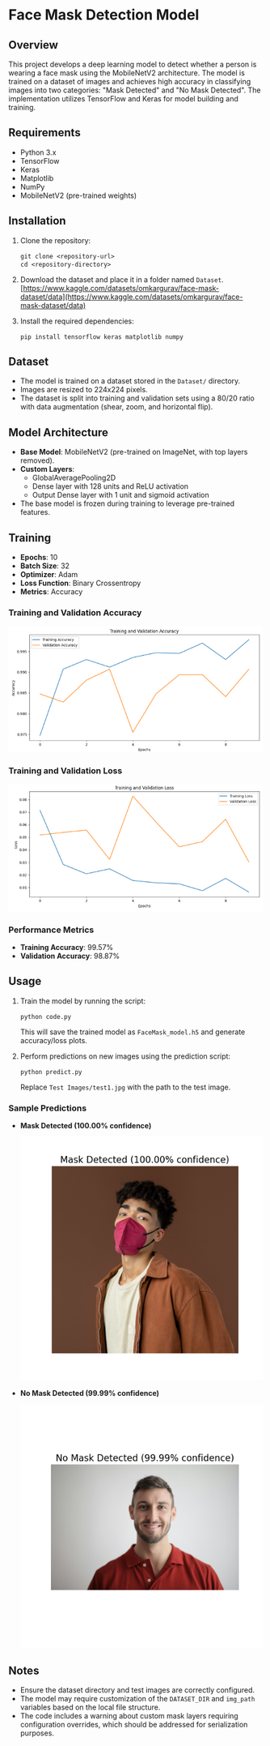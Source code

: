 # Face Mask Detection Model

## Overview
This project develops a deep learning model to detect whether a person is wearing a face mask using the MobileNetV2 architecture. The model is trained on a dataset of images and achieves high accuracy in classifying images into two categories: "Mask Detected" and "No Mask Detected". The implementation utilizes TensorFlow and Keras for model building and training.

## Requirements
- Python 3.x
- TensorFlow
- Keras
- Matplotlib
- NumPy
- MobileNetV2 (pre-trained weights)

## Installation
1. Clone the repository:
   ```
   git clone <repository-url>
   cd <repository-directory>
   ```
2. Download the dataset and place it in a folder named `Dataset`.  
[https://www.kaggle.com/datasets/omkargurav/face-mask-dataset/data](https://www.kaggle.com/datasets/omkargurav/face-mask-dataset/data)


3. Install the required dependencies:
   ```
   pip install tensorflow keras matplotlib numpy
   ```

## Dataset
- The model is trained on a dataset stored in the `Dataset/` directory.
- Images are resized to 224x224 pixels.
- The dataset is split into training and validation sets using a 80/20 ratio with data augmentation (shear, zoom, and horizontal flip).

## Model Architecture
- **Base Model**: MobileNetV2 (pre-trained on ImageNet, with top layers removed).
- **Custom Layers**: 
  - GlobalAveragePooling2D
  - Dense layer with 128 units and ReLU activation
  - Output Dense layer with 1 unit and sigmoid activation
- The base model is frozen during training to leverage pre-trained features.

## Training
- **Epochs**: 10
- **Batch Size**: 32
- **Optimizer**: Adam
- **Loss Function**: Binary Crossentropy
- **Metrics**: Accuracy

### Training and Validation Accuracy
![Training and Validation Accuracy](Images/Training%20&%20Validation%20Accuracy.png)

### Training and Validation Loss
![Training and Validation Loss](Images/Training%20&%20Validation%20Loss.png)

### Performance Metrics
- **Training Accuracy**: 99.57%
- **Validation Accuracy**: 98.87%

## Usage
1. Train the model by running the script:
   ```
   python code.py
   ```
   This will save the trained model as `FaceMask_model.h5` and generate accuracy/loss plots.

2. Perform predictions on new images using the prediction script:
   ```
   python predict.py
   ```
   Replace `Test Images/test1.jpg` with the path to the test image.

### Sample Predictions
- **Mask Detected (100.00% confidence)**
 
 
  ![Mask Detected](Images/Figure_2.png)


- **No Mask Detected (99.99% confidence)** 
 
 
  ![No Mask Detected](Images/Figure_1.png)

## Notes
- Ensure the dataset directory and test images are correctly configured.
- The model may require customization of the `DATASET_DIR` and `img_path` variables based on the local file structure.
- The code includes a warning about custom mask layers requiring configuration overrides, which should be addressed for serialization purposes.